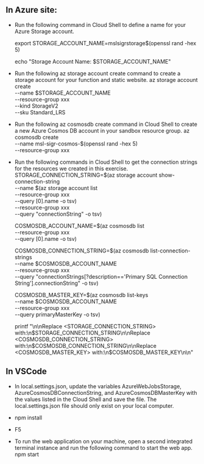 ## In Azure site:
* Run the following command in Cloud Shell to define a name for your Azure Storage account.  
    
    export STORAGE_ACCOUNT_NAME=mslsigrstorage$(openssl rand -hex 5)
    
    echo "Storage Account Name: $STORAGE_ACCOUNT_NAME"

* Run the following az storage account create command to create a storage account for your function and static website.
    az storage account create \
    --name $STORAGE_ACCOUNT_NAME \
    --resource-group xxx \
    --kind StorageV2 \
    --sku Standard_LRS

* Run the following az cosmosdb create command in Cloud Shell to create a new Azure Cosmos DB account in your sandbox resource group.
    az cosmosdb create  \
    --name msl-sigr-cosmos-$(openssl rand -hex 5) \
    --resource-group xxx

* Run the following commands in Cloud Shell to get the connection strings for the resources we created in this exercise.
    STORAGE_CONNECTION_STRING=$(az storage account show-connection-string \
    --name $(az storage account list \
    --resource-group xxx \
    --query [0].name -o tsv) \
    --resource-group xxx \
    --query "connectionString" -o tsv)

    COSMOSDB_ACCOUNT_NAME=$(az cosmosdb list \
        --resource-group xxx \
        --query [0].name -o tsv)

    COSMOSDB_CONNECTION_STRING=$(az cosmosdb list-connection-strings  \
    --name $COSMOSDB_ACCOUNT_NAME \
    --resource-group xxx \
    --query "connectionStrings[?description=='Primary SQL Connection String'].connectionString" -o tsv)

    COSMOSDB_MASTER_KEY=$(az cosmosdb list-keys \
    --name $COSMOSDB_ACCOUNT_NAME \
    --resource-group xxx \
    --query primaryMasterKey -o tsv)

    printf "\n\nReplace <STORAGE_CONNECTION_STRING> with:\n$STORAGE_CONNECTION_STRING\n\nReplace <COSMOSDB_CONNECTION_STRING> with:\n$COSMOSDB_CONNECTION_STRING\n\nReplace <COSMOSDB_MASTER_KEY> with:\n$COSMOSDB_MASTER_KEY\n\n"

## In VSCode
* In local.settings.json, update the variables AzureWebJobsStorage, AzureCosmosDBConnectionString, and AzureCosmosDBMasterKey with the values listed in the Cloud Shell and save the file. The local.settings.json file should only exist on your local computer.

* npm install

* F5

* To run the web application on your machine, open a second integrated terminal instance and run the following command to start the web app.
    npm start